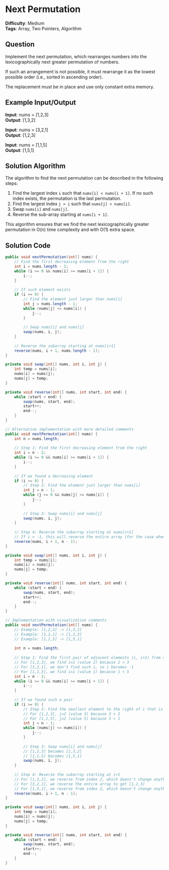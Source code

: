 # Next Permutation

**Difficulty**: Medium  
**Tags**: Array, Two Pointers, Algorithm

## Question
Implement the next permutation, which rearranges numbers into the lexicographically next greater permutation of numbers.

If such an arrangement is not possible, it must rearrange it as the lowest possible order (i.e., sorted in ascending order).

The replacement must be in place and use only constant extra memory.

## Example Input/Output
**Input**: nums = [1,2,3]  
**Output**: [1,3,2]

**Input**: nums = [3,2,1]  
**Output**: [1,2,3]

**Input**: nums = [1,1,5]  
**Output**: [1,5,1]

## Solution Algorithm
The algorithm to find the next permutation can be described in the following steps:

1. Find the largest index `i` such that `nums[i] < nums[i + 1]`. If no such index exists, the permutation is the last permutation.
2. Find the largest index `j > i` such that `nums[j] > nums[i]`.
3. Swap `nums[i]` and `nums[j]`.
4. Reverse the sub-array starting at `nums[i + 1]`.

This algorithm ensures that we find the next lexicographically greater permutation in O(n) time complexity and with O(1) extra space.

## Solution Code
```java
public void nextPermutation(int[] nums) {
    // Find the first decreasing element from the right
    int i = nums.length - 2;
    while (i >= 0 && nums[i] >= nums[i + 1]) {
        i--;
    }
    
    // If such element exists
    if (i >= 0) {
        // Find the element just larger than nums[i]
        int j = nums.length - 1;
        while (nums[j] <= nums[i]) {
            j--;
        }
        
        // Swap nums[i] and nums[j]
        swap(nums, i, j);
    }
    
    // Reverse the subarray starting at nums[i+1]
    reverse(nums, i + 1, nums.length - 1);
}

private void swap(int[] nums, int i, int j) {
    int temp = nums[i];
    nums[i] = nums[j];
    nums[j] = temp;
}

private void reverse(int[] nums, int start, int end) {
    while (start < end) {
        swap(nums, start, end);
        start++;
        end--;
    }
}
```

```java
// Alternative implementation with more detailed comments
public void nextPermutation(int[] nums) {
    int n = nums.length;
    
    // Step 1: Find the first decreasing element from the right
    int i = n - 2;
    while (i >= 0 && nums[i] >= nums[i + 1]) {
        i--;
    }
    
    // If we found a decreasing element
    if (i >= 0) {
        // Step 2: Find the element just larger than nums[i]
        int j = n - 1;
        while (j >= 0 && nums[j] <= nums[i]) {
            j--;
        }
        
        // Step 3: Swap nums[i] and nums[j]
        swap(nums, i, j);
    }
    
    // Step 4: Reverse the subarray starting at nums[i+1]
    // If i = -1, this will reverse the entire array (for the case when the array is in descending order)
    reverse(nums, i + 1, n - 1);
}

private void swap(int[] nums, int i, int j) {
    int temp = nums[i];
    nums[i] = nums[j];
    nums[j] = temp;
}

private void reverse(int[] nums, int start, int end) {
    while (start < end) {
        swap(nums, start, end);
        start++;
        end--;
    }
}
```

```java
// Implementation with visualization comments
public void nextPermutation(int[] nums) {
    // Example: [1,2,3] -> [1,3,2]
    // Example: [3,2,1] -> [1,2,3]
    // Example: [1,1,5] -> [1,5,1]
    
    int n = nums.length;
    
    // Step 1: Find the first pair of adjacent elements (i, i+1) from right to left where nums[i] < nums[i+1]
    // For [1,2,3], we find i=1 (value 2) because 2 < 3
    // For [3,2,1], we don't find such i, so i becomes -1
    // For [1,1,5], we find i=1 (value 1) because 1 < 5
    int i = n - 2;
    while (i >= 0 && nums[i] >= nums[i + 1]) {
        i--;
    }
    
    // If we found such a pair
    if (i >= 0) {
        // Step 2: Find the smallest element to the right of i that is greater than nums[i]
        // For [1,2,3], j=2 (value 3) because 3 > 2
        // For [1,1,5], j=2 (value 5) because 5 > 1
        int j = n - 1;
        while (nums[j] <= nums[i]) {
            j--;
        }
        
        // Step 3: Swap nums[i] and nums[j]
        // [1,2,3] becomes [1,3,2]
        // [1,1,5] becomes [1,5,1]
        swap(nums, i, j);
    }
    
    // Step 4: Reverse the subarray starting at i+1
    // For [1,3,2], we reverse from index 2, which doesn't change anything
    // For [3,2,1], we reverse the entire array to get [1,2,3]
    // For [1,5,1], we reverse from index 2, which doesn't change anything
    reverse(nums, i + 1, n - 1);
}

private void swap(int[] nums, int i, int j) {
    int temp = nums[i];
    nums[i] = nums[j];
    nums[j] = temp;
}

private void reverse(int[] nums, int start, int end) {
    while (start < end) {
        swap(nums, start, end);
        start++;
        end--;
    }
}
``` 